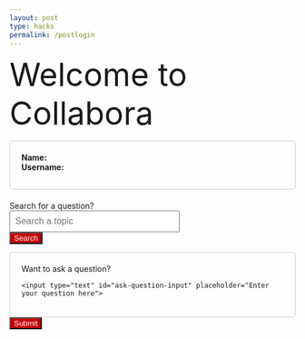 ```yaml
---
layout: post
type: hacks
permalink: /postlogin
---
```

 <span style="font-size:4em;">Welcome to Collabora</span>

<html lang="en">
<head>


<meta charset="UTF-8">
<meta name="viewport" content="width=device-width, initial-scale=1.0">
<title>Question Details</title>
<style>

    #search-container {
        margin-bottom: 20px;
    }

    #search-input {
        width: 300px;
        padding: 8px;
        font-size: 16px;
    }

    #search-results {
        list-style-type: none;
        padding: 0;
    }

    #search-results li {
        margin-bottom: 5px;
    }
</style>

 <style>
        .question-box {
            border: 1px solid #ccc;
            padding: 20px;
            margin-bottom: 20px;
            border-radius: 5px;
        }
        .user-info {
            font-weight: bold;
            margin-bottom: 10px;
        }
        .date {
            color: #666;
            font-size: 14px;
        }
        #search-container {
            margin-bottom: 20px;
            border: 1px solid #ccc;
             padding: 20px;
        }
        #ask-question-box {
            border: 1px solid #ccc;
            padding: 20px;
            border-radius: 5px;
        }
        #ask-question-box {
            border: 1px solid #ccc;
            padding: 20px;
            border-radius: 5px;
        }
        #ask-question-input {
            width: 20%; /* Set input width to 100% */
            height: 100px; /* Set input height to 100 pixels */
            padding: 8px;
            margin-top: 10px;
            box-sizing: border-box;
        }
 </style>

<script>
function createTableFromJSON(jsonData) {
    // Create a table
    var table = document.createElement("table");
    var tr = table.insertRow(-1); // Table Row

    // Add table headers
    var headers = ["Questions"];
    for(var i = 0; i < headers.length; i++) {
        var th = document.createElement("th"); // Table Header
        th.innerHTML = headers[i];
        tr.appendChild(th);
    }

    // Add JSON data to the table as rows
    for(var i = 0; i < jsonData.length; i++) {
        tr = table.insertRow(-1);
        for(var j = 0; j < headers.length; j++) {
            var tabCell = tr.insertCell(-1);
            tabCell.innerHTML = "<a href='question?questionId="+jsonData[i]['id']+"'>"+jsonData[i]['note']+"</a>";
        }
    }

    // Finally, add the newly created table with JSON data to a container
    var divContainer = document.getElementById("tableContainer");
    divContainer.innerHTML = "";
    divContainer.appendChild(table);
}

function topicSearch() {
    const enteredTopic = document.getElementById("search-input").value;

    var myHeaders = new Headers();
    myHeaders.append("Content-Type", "application/json");
    
    var requestOptions = {
        method: 'GET',
        headers: myHeaders,
        redirect: 'follow'
    };

    fetch("http://127.0.0.1:8091/api/post/?searchString=" + enteredTopic, requestOptions)
        .then(response => {
            if (response.ok) {
                console.log(enteredTopic + " has been searched");
                return response.json(); // Parse the JSON in the response body
            } else {
                console.error("Search failed");
                const errorMessageDiv = document.getElementById('errorMessage');
                errorMessageDiv.innerHTML = '<label style="color: red;">Search Failed</label>';
                throw new Error('Search failed');
            }
        })
        .then(data => {
            // Here 'data' is the parsed JSON object from the response body
            console.log(data); // You can see your fetched data here
            createTableFromJSON(data); // Assuming 'createTableFromJSON' expects the JSON data as parameter
        })
        .catch(error => {
            // Handle any errors that occurred during the fetch() or in the promise chain
            console.error('Error:', error);
        });
}

function getTodaysDate() {
    const today = new Date();
    const yyyy = today.getFullYear();
    let mm = today.getMonth() + 1; // Months start at 0!
    let dd = today.getDate();

    if (dd < 10) dd = '0' + dd;
    if (mm < 10) mm = '0' + mm;

    const formattedToday = yyyy+ "-" + mm + '-'+ dd;

    return formattedToday;
}
const formattedToday = getTodaysDate();
//document.getElementById('post-date').innerHTML = "Posted on: " + formattedToday;

function createPost() {
    const enteredPost = document.getElementById("ask-question-input").value;
    const enteredDOQ = getTodaysDate()
    const enteredUid = "toby" //to be set dynamically (figure out later)
    const enteredId = "10" //to be set dynamically (figure out later)
    post_api(enteredId, enteredPost, enteredUid, enteredDOQ)

}

function post_api(id, post, uid, doq) {
    var myHeaders = new Headers();
    myHeaders.append("Content-Type", "application/json");

    var raw = JSON.stringify({
    "id": id,
    "note": post,
    "uid": uid,
    "doq": doq
    });

    var requestOptions = {
    method: 'POST',
    headers: myHeaders,
    body: raw,
    redirect: 'follow'
    };

    fetch("http://127.0.0.1:8091/api/post/", requestOptions)
        .then(response => {
            if (response.ok) {
                console.log("Question Received");
                alert("Question has been sent, you will receive a response soon.");
              } else {
                console.error("Question creation failed");
                // You can handle failed login attempts here
                const errorMessageDiv = document.getElementById('errorMessage');
                errorMessageDiv.innerHTML = '<label style="color: red;">Question Creation Failed</label>';
              }
          })
          .then(result => { 
            console.log(result);
            
            })
          .catch(error => console.log('error', error)); 
   
}

//const enteredName = localStorage.getItem("enteredName");
//const enteredUid = localStorage.getItem("enteredUid");

        // Update HTML with stored data
//document.getElementById("name-span").textContent = enteredName;
//document.getElementById("uid-span").textContent = enteredUid;
  
</script>
</head>
<body>



<div class="question-box">
    <div class="user-info">
        <span>Name: </span><span id="name-span"></span><br>
        <span>Username: </span><span id="uid-span"></span>
    </div>
<div class="date" id="post-date"></div>
</div>
<form action="javascript:topicSearch()">
    <div id="search">
        <span>Search for a question?</span><br>
        <input type="text" id="search-input" placeholder="Search a topic">
    </div>
    <button id="search-button" style="background-color: #c5000c; color: white;">Search</button>
</form>
<div id="errorMessage"></div>

<div id="tableContainer"></div>

<form action="javascript:createPost()">
<div id="ask-question-box">
    <span>Want to ask a question?</span><br>

    <input type="text" id="ask-question-input" placeholder="Enter your question here">
</div>
<button id="submit-button" style="background-color: #c5000c; color: white;">Submit</button>
</form>
</body>
</html>

